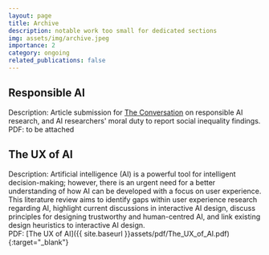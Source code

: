 ```yaml
---
layout: page
title: Archive
description: notable work too small for dedicated sections
img: assets/img/archive.jpeg
importance: 2
category: ongoing
related_publications: false
---
```


## Responsible AI  
Description: Article submission for [The Conversation](https://theconversation.com/uk) on responsible AI research, and
AI researchers' moral duty to report social inequality findings.  \
PDF: to be attached

## The UX of AI  
Description: Artificial intelligence (AI) is a powerful tool for intelligent decision-making; however, there is an 
urgent need for a better understanding of how AI can be developed with a focus on user experience. This literature
review aims to identify gaps within user experience research regarding AI, highlight current discussions in interactive 
AI design, discuss principles for designing trustworthy and human-centred AI, and link existing design heuristics to 
interactive AI design.  \
PDF: [The UX of AI]({{ site.baseurl }}assets/pdf/The_UX_of_AI.pdf){:target="_blank"}
